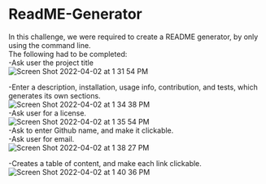 # ReadME-Generator
In this challenge, we were required to create a README generator, by only using the command line.<br>
The following had to be completed:<br>
-Ask user the project title<br>
![Screen Shot 2022-04-02 at 1 31 54 PM](https://user-images.githubusercontent.com/79173328/161400196-b09c1dfe-9220-4aeb-901c-007fae0483e0.png)<br>

-Enter a description, installation, usage info, contribution, and tests, which generates its own sections.<br>
![Screen Shot 2022-04-02 at 1 34 38 PM](https://user-images.githubusercontent.com/79173328/161400274-6fe69941-9d7c-48b9-b53a-58a2fa2c8b4b.png)<br>
-Ask user for a license.<br>
![Screen Shot 2022-04-02 at 1 35 54 PM](https://user-images.githubusercontent.com/79173328/161400303-e626389f-9e58-4206-b6af-082ebc123b7a.png)<br>
-Ask to enter Github name, and make it clickable.<br>
-Ask user for email.<br>
![Screen Shot 2022-04-02 at 1 38 27 PM](https://user-images.githubusercontent.com/79173328/161400380-b7b3e875-0d8c-4459-9ef1-9de95c42890e.png)<br>

-Creates a table of content, and make each link clickable.<br>
![Screen Shot 2022-04-02 at 1 40 36 PM](https://user-images.githubusercontent.com/79173328/161400432-4ef23646-170b-48d5-bb20-879d23884019.png)<br>

